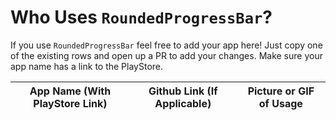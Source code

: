 # Who Uses `RoundedProgressBar`?

If you use `RoundedProgressBar` feel free to add your app here! Just copy one of the existing rows and open up a PR to add your changes. Make sure your app name has a link to the PlayStore. 

| App Name (With PlayStore Link) | Github Link (If Applicable) | Picture or GIF of Usage |
|---|---|---|
